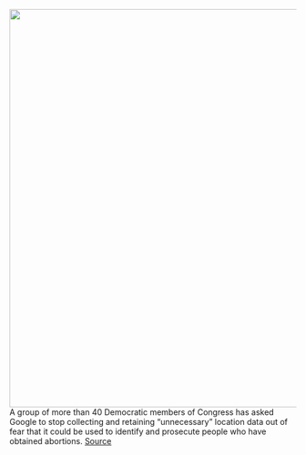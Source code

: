 <img src='https://cdn.vox-cdn.com/thumbor/d1vc4dvb6l9i9xLzmtgiYPLC4Ds=/0x0:2040x1360/1200x800/filters:focal(857x517:1183x843)/cdn.vox-cdn.com/uploads/chorus_image/image/70906529/acastro_180427_1777_0001.0.jpg' width='700px' /><br/>
A group of more than 40 Democratic members of Congress has asked Google to stop collecting and retaining “unnecessary” location data out of fear that it could be used to identify and prosecute people who have obtained abortions.
<a href='https://www.theverge.com/2022/5/24/23140279/democrat-letter-google-location-data-abortion-surveillance-geofence-warrants'> Source <a/>